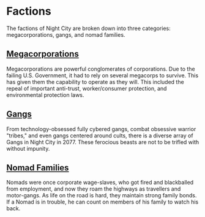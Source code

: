 # Factions

The factions of Night City are broken down into three categories: megacorporations, gangs, and nomad families.


## [Megacorporations](/factions/megacorps.md)

Megacorporations are powerful conglomerates of corporations. Due to the failing U.S. Government, it had to rely on several megacorps to survive. This has given them the capability to operate as they will. This included the repeal of important anti-trust, worker/consumer protection, and environmental protection laws.


## [Gangs](/factions/gangs.md)

From technology-obsessed fully cybered gangs, combat obsessive warrior "tribes," and even gangs centered around cults, there is a diverse array of Gangs in Night City in 2077. These ferocious beasts are not to be trifled with without impunity.


## [Nomad Families](/factions/nomads.md)

Nomads were once corporate wage-slaves, who got fired and blackballed from employment, and now they roam the highways as travellers and motor-gangs. As life on the road is hard, they maintain strong family bonds. If a Nomad is in trouble, he can count on members of his family to watch his back. 
